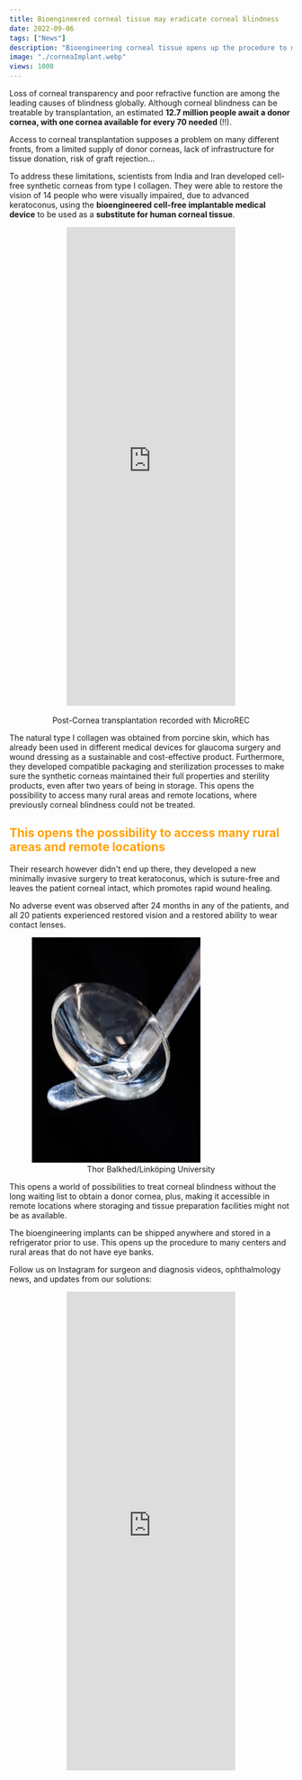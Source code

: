 ```yaml
---
title: Bioengineered corneal tissue may eradicate corneal blindness
date: 2022-09-06
tags: ["News"]
description: "Bioengineering corneal tissue opens up the procedure to many centers and rural areas that do not have eye banks. This may change ophthalmology in those places."
image: "./corneaImplant.webp"
views: 1000
---
```


Loss of corneal transparency and poor refractive function are among the leading causes of blindness globally. Although corneal blindness can be treatable by transplantation, an estimated <b>12.7 million people await a donor cornea, with one cornea available for every 70 needed </b>(!!).

Access to corneal transplantation supposes a problem on many different fronts, from a limited supply of donor corneas, lack of infrastructure for tissue donation, risk of graft rejection...

To address these limitations, scientists from India and Iran developed cell-free synthetic corneas from type I collagen. They were able to restore the vision of 14 people who were visually impaired, due to advanced keratoconus, using the <b>bioengineered cell-free implantable medical device</b> to be used as a <b>substitute for human corneal tissue</b>.

<iframe
    class='iframe-instagram'
    src="https://www.instagram.com/reel/ChKf5cyMMLW/embed/captioned/"
    frameborder="0"
    scrolling="yes"
    allowtransparency
    height= "850"
    width="auto"
    minWidth="326"
    maxWidth="540"
    style="position: relative;
    left: 50%;
    transform: translate(-50%, 0);"
  ></iframe>
<p style="text-align: center">Post-Cornea transplantation recorded with MicroREC</p>

The natural type I collagen was obtained from porcine skin, which has already been used in different medical devices for glaucoma surgery and wound dressing as a sustainable and cost-effective product. Furthermore, they developed compatible packaging and sterilization processes to make sure the synthetic corneas maintained their full properties and sterility products, even after two years of being in storage. This opens the possibility to access many rural areas and remote locations, where previously corneal blindness could not be treated.

<h2 style="color:#FFA100">This opens the possibility to access many rural areas and remote locations</h2>

Their research however didn't end up there, they developed a new minimally invasive surgery to treat keratoconus, which is suture-free and leaves the patient corneal intact, which promotes rapid wound healing.

No adverse event was observed after 24 months in any of the patients, and all 20 patients experienced restored vision and a restored ability to wear contact lenses.

<figure>
<img src="corneaImplant.webp" alt="Bioengineering lenses in a black background" width="300" height="400">
<figcaption style="text-align: center;">Thor Balkhed/Linköping University</figcaption>
</figure>

This opens a world of possibilities to treat corneal blindness without the long waiting list to obtain a donor cornea, plus, making it accessible in remote locations where storaging and tissue preparation facilities might not be as available.

The bioengineering implants can be shipped anywhere and stored in a refrigerator prior to use. This opens up the procedure to many centers and rural areas that do not have eye banks.

Follow us on Instagram for surgeon and diagnosis videos, ophthalmology news, and updates from our solutions:

<iframe
    class='iframe-instagram'
    src="https://www.instagram.com/p/CZdhKdWq7nY/embed/captioned/"
    frameborder="0"
    scrolling="yes"
    allowtransparency
    height= "850"
    width="auto"
    minWidth="326"
    maxWidth="540"
    style="position: relative;
    left: 50%;
    transform: translate(-50%, 0);"
  ></iframe>
